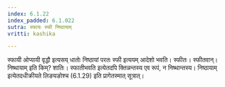```yaml
---
index: 6.1.22
index_padded: 6.1.022
sutra: स्फायः स्फी निष्ठायाम्
vritti: kashika

---
```

स्फायी ओप्यायी वृद्धौ इत्यसय् धातोः निष्ठायां परतः स्फी इत्ययम् आदेशो भवति। स्फीतः। स्फीतवान्। निष्थायाम् इति किम्? शातिः। स्फातीभवति इत्येतदपि क्तिन्नन्तस्य एव रूपं, न निष्थान्तस्य। निष्ठायाम् इत्येतदधीक्रीयते लिङ्यङोश्च (6.1.29) इति प्रागेतस्मात् सूत्रात्।